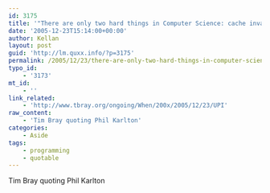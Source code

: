```yaml
---
id: 3175
title: '"There are only two hard things in Computer Science: cache invalidation and naming things"'
date: '2005-12-23T15:14:00+00:00'
author: Kellan
layout: post
guid: 'http://lm.quxx.info/?p=3175'
permalink: /2005/12/23/there-are-only-two-hard-things-in-computer-science-cache-invalidation-and-naming-things/
typo_id:
    - '3173'
mt_id:
    - ''
link_related:
    - 'http://www.tbray.org/ongoing/When/200x/2005/12/23/UPI'
raw_content:
    - 'Tim Bray quoting Phil Karlton'
categories:
    - Aside
tags:
    - programming
    - quotable
---
```


Tim Bray quoting Phil Karlton
